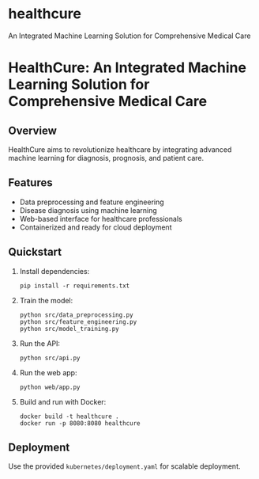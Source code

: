 # healthcure
 An Integrated Machine Learning Solution for Comprehensive Medical Care
# HealthCure: An Integrated Machine Learning Solution for Comprehensive Medical Care

## Overview
HealthCure aims to revolutionize healthcare by integrating advanced machine learning for diagnosis, prognosis, and patient care.

## Features
- Data preprocessing and feature engineering
- Disease diagnosis using machine learning
- Web-based interface for healthcare professionals
- Containerized and ready for cloud deployment

## Quickstart

1. Install dependencies:
   ```
   pip install -r requirements.txt
   ```

2. Train the model:
   ```
   python src/data_preprocessing.py
   python src/feature_engineering.py
   python src/model_training.py
   ```

3. Run the API:
   ```
   python src/api.py
   ```

4. Run the web app:
   ```
   python web/app.py
   ```

5. Build and run with Docker:
   ```
   docker build -t healthcure .
   docker run -p 8080:8080 healthcure
   ```

## Deployment

Use the provided `kubernetes/deployment.yaml` for scalable deployment.
